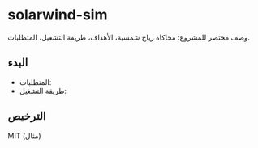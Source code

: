 # solarwind-sim

وصف مختصر للمشروع: محاكاة رياح شمسية، الأهداف، طريقة التشغيل، المتطلبات.

## البدء
- المتطلبات:
- طريقة التشغيل:

## الترخيص
MIT (مثال)

